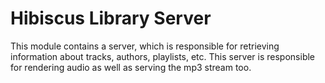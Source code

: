 # Hibiscus Library Server
This module contains a server, which is responsible for retrieving information about tracks, authors, playlists, etc. This server is responsible for rendering audio as well as serving the mp3 stream too.